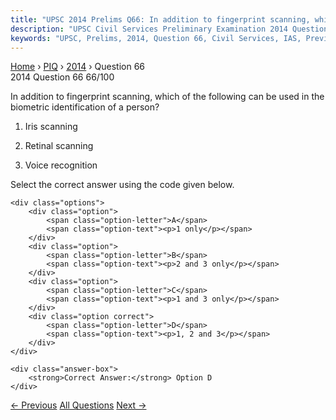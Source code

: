 ```yaml
---
title: "UPSC 2014 Prelims Q66: In addition to fingerprint scanning, which of the following..."
description: "UPSC Civil Services Preliminary Examination 2014 Question 66 with options and answer"
keywords: "UPSC, Prelims, 2014, Question 66, Civil Services, IAS, Previous Year Questions"
---
```


<nav class="breadcrumb">
    <a href="../../">Home</a>
    <span>›</span>
    <a href="../">PIQ</a>
    <span>›</span>
    <a href="./">2014</a>
    <span>›</span>
    <span>Question 66</span>
</nav>

<div class="question-header">
    <div class="question-meta">
        <span class="year-badge">2014</span>
        <span class="question-number">Question 66</span>
        <span class="progress">66/100</span>
    </div>
    <div class="progress-bar">
        <div class="progress-fill" style="width: 66.0%"></div>
    </div>
</div>

<div class="question-content">
    <div class="question-text">
        <p>In addition to fingerprint scanning, which of the following can be used in the biometric identification of a person?</p>
<ol>
<li>
<p>Iris scanning</p>
</li>
<li>
<p>Retinal scanning</p>
</li>
<li>
<p>Voice recognition</p>
</li>
</ol>
<p>Select the correct answer using the code given below.</p>
    </div>
    
    <div class="options">
        <div class="option">
            <span class="option-letter">A</span>
            <span class="option-text"><p>1 only</p></span>
        </div>
        <div class="option">
            <span class="option-letter">B</span>
            <span class="option-text"><p>2 and 3 only</p></span>
        </div>
        <div class="option">
            <span class="option-letter">C</span>
            <span class="option-text"><p>1 and 3 only</p></span>
        </div>
        <div class="option correct">
            <span class="option-letter">D</span>
            <span class="option-text"><p>1, 2 and 3</p></span>
        </div>
    </div>

    <div class="answer-box">
        <strong>Correct Answer:</strong> Option D
    </div>
</div>

<div class="question-nav">
    <a href="../q065-which-one-of-the-following-is-the-process-involved/" class="nav-btn prev">← Previous</a>
    <a href="../" class="nav-btn center">All Questions</a>
    <a href="../q067-which-of-the-following-statements-isare-correct-re/" class="nav-btn next">Next →</a>
</div>
